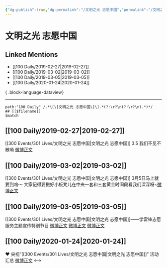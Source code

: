 ```yaml
---
{"dg-publish":true,"dg-permalink":"/文明之光 志愿中国","permalink":"/文明之光 志愿中国/","created":"2022-12-22T14:24:02.000+08:00","updated":"2023-08-24T18:49:35.604+08:00"}
---
```


# 文明之光 志愿中国

## Linked Mentions
- [[100 Daily/2019-02-27\|2019-02-27]]
- [[100 Daily/2019-03-02\|2019-03-02]]
- [[100 Daily/2019-03-05\|2019-03-05]]
- [[100 Daily/2020-01-24\|2020-01-24]]

{ .block-language-dataview}

---

```expander
path:"100 Daily" /.*\[\[文明之光 志愿中国\]\].*(?:\r?\n(?!\r?\n).*)*/
## [[$filename]]
$match
```
## [[100 Daily/2019-02-27\|2019-02-27]]
[[300 Events/301 Lives/文明之光 志愿中国\|文明之光 志愿中国]]
3.5 我们不见不散呦
[微博正文](https://weibo.com/detail/4344447053070465)

## [[100 Daily/2019-03-02\|2019-03-02]]
[[300 Events/301 Lives/文明之光 志愿中国\|文明之光 志愿中国]]
3月5日马上就要到咯～
大家记得要搬好小板凳儿在中央一套和三套黄金时间段看我们深深呀~[微博正文](https://m.weibo.cn/6466290670/4345361940419590)
## [[100 Daily/2019-03-05\|2019-03-05]]
[[300 Events/301 Lives/文明之光 志愿中国\|文明之光 志愿中国]]——学雷锋志愿服务主题宣传特别节目
[微博正文](https://m.weibo.cn/6466290670/4346595254823241)
[微博正文](https://m.weibo.cn/6466290670/4346546370216246)
[微博正文](https://m.weibo.cn/6466290670/4346543916683603)

## [[100 Daily/2020-01-24\|2020-01-24]]
♥️ 央视“[[300 Events/301 Lives/文明之光 志愿中国\|文明之光 志愿中国]]” 活动汇总
[微博正文](https://m.weibo.cn/6466290670/4464216477571749)
<-->